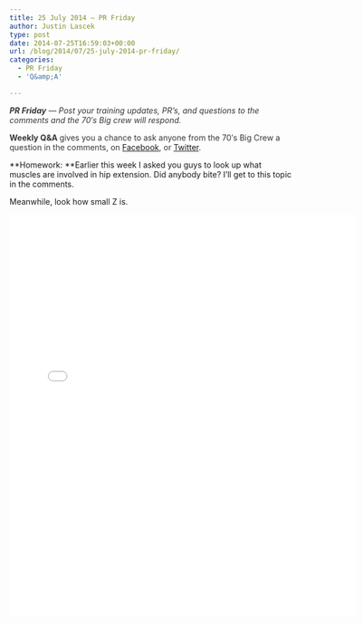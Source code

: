 ```yaml
---
title: 25 July 2014 – PR Friday
author: Justin Lascek
type: post
date: 2014-07-25T16:59:03+00:00
url: /blog/2014/07/25-july-2014-pr-friday/
categories:
  - PR Friday
  - 'Q&amp;A'

---
```

<em style="color: #373737;"><strong>PR Friday</strong> — Post your training updates, PR’s, and questions to the comments and the 70′s Big crew will respond. </em>

<strong style="color: #373737;">Weekly Q&A </strong><span style="color: #373737;">gives you a chance to ask anyone from the 70′s Big Crew a question in the comments, on <a href="https://www.facebook.com/70sBig" target="_blank">Facebook</a>, or <a href="https://twitter.com/70sBig" target="_blank">Twitter</a>. </span>

**Homework: **Earlier this week I asked you guys to look up what muscles are involved in hip extension. Did anybody bite? I&#8217;ll get to this topic in the comments.

Meanwhile, look how small Z is.

<iframe src="//instagram.com/p/quYEx1vLUt/embed/" width="612" height="710" frameborder="0" scrolling="no"></iframe>
